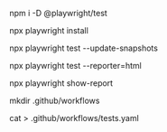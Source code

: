 npm i -D @playwright/test

npx playwright install

npx playwright test --update-snapshots

npx playwright test --reporter=html

npx playwright show-report




mkdir .github/workflows

cat > .github/workflows/tests.yaml